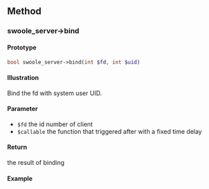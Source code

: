 ## Method

### swoole_server->bind

#### Prototype

```php
bool swoole_server->bind(int $fd, int $uid)
```

#### Illustration

Bind the fd with system user UID.

#### Parameter

* `$fd`	the id number of client
* `$callable` the function that triggered after with a fixed time delay

#### Return

the result of binding

#### Example
